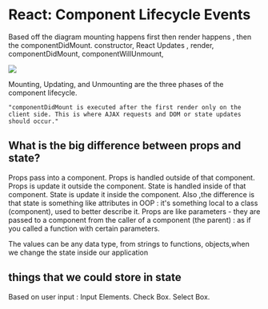 
# React: Component Lifecycle Events
Based off the diagram mounting happens first then  render happens , then the componentDidMount.
constructor, 
React Updates ,
 render,  
componentDidMount,
 componentWillUnmount,



![](https://miro.medium.com/max/2800/0*0saPKFiTUk6W3FYp)

Mounting, Updating, and Unmounting are the three phases of the component lifecycle.


`"componentDidMount is executed after the first render only on the client side. This is where AJAX requests and DOM or state updates should occur."` 

## What is the big difference between props and state?
Props pass into a component.
 Props is handled outside of that component.
 Props is update it outside the component.
 State is handled inside of that component.
 State is update it inside the component.
 Also ,the difference is that state is something like attributes in OOP : it's something local to a class (component), used to better describe it. Props are like parameters - they are passed to a component from the caller of a component (the parent) : as if you called a function with certain parameters.



The values can be any data type, from strings to functions, objects,when we change the state inside our application

 ## things that we could store in state 
Based on user input :
Input Elements.
Check Box.
Select Box.
